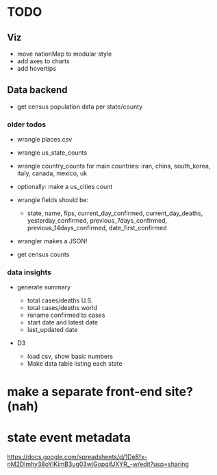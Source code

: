 
# TODO

## Viz


- move nationMap to modular style
- add axes to charts
- add hovertips

## Data backend

- get census population data per state/county



### older todos

- wrangle places.csv
- wrangle us_state_counts
- wrangle country_counts for main countries: iran, china, south_korea, italy, canada, mexico, uk
- optionally: make a us_cities count 
- wrangle fields should be:
    - state, name, fips, current_day_confirmed, current_day_deaths, yesterday_confirmed, previous_7days_confirmed, previous_14days_confirmed, date_first_confirmed

- wrangler makes a JSON!

- get census counts


### data insights

- generate summary
    - total cases/deaths U.S.
    - total cases/deaths world
    - rename confirmed to cases
    - start date and latest date
    - last_updated date

- D3
    - load csv, show basic numbers
    - Make data table listing each state


# make a separate front-end site? (nah)



# state event metadata

https://docs.google.com/spreadsheets/d/1De8fx-nM2Dlmhy38oYlKimB3ug03wjGopqifJXYR_-w/edit?usp=sharing
